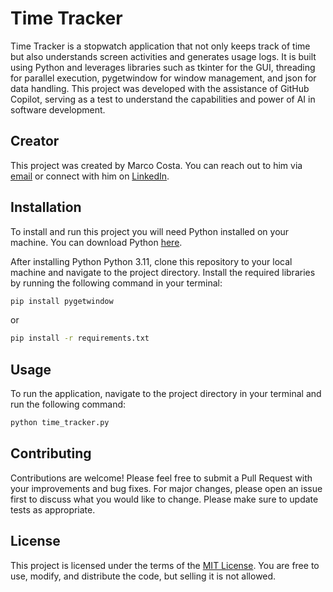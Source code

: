 # Time Tracker

Time Tracker is a stopwatch application that not only keeps track of time but also understands screen activities and generates usage logs. It is built using Python and leverages libraries such as tkinter for the GUI, threading for parallel execution, pygetwindow for window management, and json for data handling. This project was developed with the assistance of GitHub Copilot, serving as a test to understand the capabilities and power of AI in software development.

## Creator

This project was created by Marco Costa. You can reach out to him via [email](mailto:marcotscosta@gmail.com) or connect with him on [LinkedIn](https://www.linkedin.com/in/marcotuliocosta/).

## Installation

To install and run this project you will need Python installed on your machine. You can download Python [here](https://www.python.org/downloads/).

After installing Python Python 3.11, clone this repository to your local machine and navigate to the project directory. Install the required libraries by running the following command in your terminal:

```bash
pip install pygetwindow
```

or

```bash
pip install -r requirements.txt
```

## Usage

To run the application, navigate to the project directory in your terminal and run the following command:

```bash
python time_tracker.py
```

## Contributing

Contributions are welcome! Please feel free to submit a Pull Request with your improvements and bug fixes. For major changes, please open an issue first to discuss what you would like to change. Please make sure to update tests as appropriate.

## License

This project is licensed under the terms of the [MIT License](https://choosealicense.com/licenses/mit/). You are free to use, modify, and distribute the code, but selling it is not allowed.
